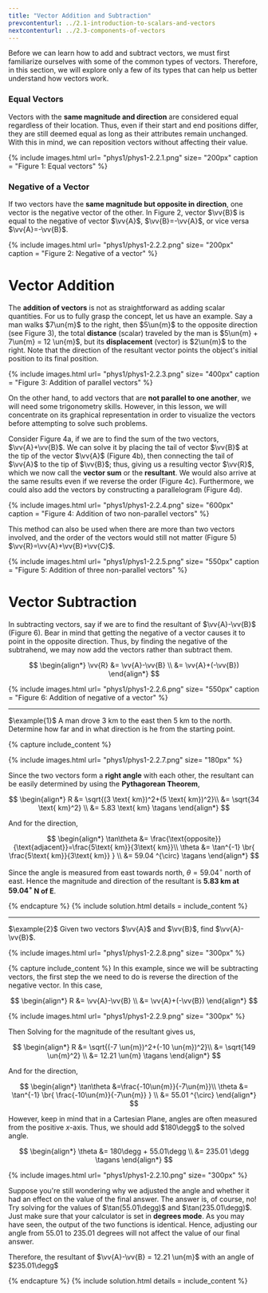 ```yaml
---
title: "Vector Addition and Subtraction"
prevcontenturl: ../2.1-introduction-to-scalars-and-vectors
nextcontenturl: ../2.3-components-of-vectors
---
```






Before we can learn how to add and subtract vectors, we must first familiarize ourselves with some of the common types of vectors. Therefore, in this section, we will explore only a few of its types that can help us better understand how vectors work.

### Equal Vectors
Vectors with the **same magnitude and direction** are considered equal regardless of their location. Thus, even if their start and end positions differ, they are still deemed equal as long as their attributes remain unchanged. With this in mind, we can reposition vectors without affecting their value.

{% include images.html 
    url= "phys1/phys1-2.2.1.png" 
    size= "200px"
    caption = "Figure 1: Equal vectors"
%}


### Negative of a Vector
If two vectors have the **same magnitude but opposite in direction**, one vector is the negative vector of the other. In Figure 2, vector $\vv{B}$ is equal to the negative of vector $\vv{A}$, $\vv{B}=-\vv{A}$, or vice versa $\vv{A}=-\vv{B}$.

{% include images.html 
    url= "phys1/phys1-2.2.2.png" 
    size= "200px"
    caption = "Figure 2: Negative of a vector"
%}




# Vector Addition

The **addition of vectors** is not as straightforward as adding scalar quantities.
For us to fully grasp the concept, let us have an example. Say a man walks $7\un{m}$ to the right, then $5\un{m}$ to the opposite direction (see Figure 3), the total **distance** (scalar) traveled by the man is $5\un{m} + 7\un{m} = 12 \un{m}$, but its **displacement** (vector) is $2\un{m}$ to the right.
Note that the direction of the resultant vector points the object's initial position to its final position.

{% include images.html 
    url= "phys1/phys1-2.2.3.png" 
    size= "400px"
    caption = "Figure 3: Addition of parallel vectors"
%}



On the other hand, to add vectors that are **not parallel to one another**, we will need some trigonometry skills. However, in this lesson, we will concentrate on its graphical representation in order to visualize the vectors before attempting to solve such problems.


Consider Figure 4a, if we are to find the sum of the two vectors, $\vv{A}+\vv{B}$. We can solve it by placing the tail of vector $\vv{B}$ at the tip of the vector $\vv{A}$ (Figure 4b), then connecting the tail of $\vv{A}$ to the tip of $\vv{B}$; thus, giving us a resulting vector $\vv{R}$, which we now call the **vector sum** or the **resultant**. We would also arrive at the same results even if we reverse the order (Figure 4c). Furthermore, we could also add the vectors by constructing a parallelogram (Figure 4d).


{% include images.html 
    url= "phys1/phys1-2.2.4.png" 
    size= "600px"
    caption = "Figure 4: Addition of two non-parallel vectors"
%}



This method can also be used when there are more than two vectors involved, and the order of the vectors would still not matter (Figure 5) $\vv{R}=\vv{A}+\vv{B}+\vv{C}$.


{% include images.html 
    url= "phys1/phys1-2.2.5.png" 
    size= "550px"
    caption = "Figure 5: Addition of three non-parallel vectors"
%}



# Vector Subtraction

In subtracting vectors, say if we are to find the resultant of $\vv{A}-\vv{B}$ (Figure 6). Bear in mind that getting the negative of a vector causes it to point in the opposite direction. Thus, by finding the negative of the subtrahend, we may now add the vectors rather than subtract them.


$$
\begin{align*}
	\vv{R} &= \vv{A}-\vv{B} \\
	&= \vv{A}+(-\vv{B})
\end{align*}
$$



{% include images.html 
    url= "phys1/phys1-2.2.6.png" 
    size= "550px"
    caption = "Figure 6: Addition of negative of a vector"
%}





---
$\example{1}$
A man drove 3 km to the east then 5 km to the north. Determine how far and in what direction is he from the starting point.

{% capture include_content %}

{% include images.html 
    url= "phys1/phys1-2.2.7.png" 
    size= "180px"
%}

Since the two vectors form a **right angle** with each other, the resultant can be easily determined by using the **Pythagorean Theorem**,


$$
\begin{align*}
	R &= \sqrt{(3 \text{ km})^2+(5 \text{ km})^2}\\
	&= \sqrt{34 \text{ km}^2} \\
	&= 5.83 \text{ km}     \tagans
\end{align*}
$$

And for the direction,

$$
\begin{align*}
	\tan\theta &= \frac{\text{opposite}}{\text{adjacent}}=\frac{5\text{ km}}{3\text{ km}}\\
	\theta &= \tan^{-1} \br{ \frac{5\text{ km}}{3\text{ km}} } \\
	&= 59.04 ^{\circ}       \tagans
\end{align*}
$$


Since the angle is measured from east towards north, $\theta=59.04 ^{\circ}$ north of east. Hence the magnitude and direction of the resultant is **5.83 km at $59.04 ^{\circ}$ N of E**.

{% endcapture %}
{% include solution.html details = include_content %}










---
$\example{2}$
Given two vectors $\vv{A}$ and $\vv{B}$, find $\vv{A}-\vv{B}$.

{% include images.html 
    url= "phys1/phys1-2.2.8.png" 
    size= "300px"
%}





{% capture include_content %}
In this example, since we will be subtracting vectors, the first step the we need to do is reverse the direction of the negative vector. In this case,

$$
\begin{align*}
	R &= \vv{A}-\vv{B} \\
	  &= \vv{A}+(-\vv{B})
\end{align*}
$$


{% include images.html 
    url= "phys1/phys1-2.2.9.png" 
    size= "300px"
%}


Then Solving for the magnitude of the resultant gives us,

$$
\begin{align*}
	R &= \sqrt{(-7 \un{m})^2+(-10 \un{m})^2}\\
	&= \sqrt{149 \un{m}^2} \\
	&= 12.21 \un{m}		\tagans
\end{align*}
$$


And for the direction,

$$
\begin{align*}
	\tan\theta &=\frac{-10\un{m}}{-7\un{m}}\\
	\theta &= \tan^{-1} \br{ \frac{-10\un{m}}{-7\un{m}} } \\
	&= 55.01 ^{\circ}
\end{align*}
$$


However, keep in mind that in a Cartesian Plane, angles are often measured from the positive $x$-axis. Thus, we should add $180\degg$ to the solved angle.

$$
\begin{align*}
	\theta &= 180\degg + 55.01\degg \\
		   &= 235.01 \degg		\tagans
\end{align*}
$$


{% include images.html 
    url= "phys1/phys1-2.2.10.png" 
    size= "300px"
%}

Suppose you're still wondering why we adjusted the angle and whether it had an effect on the value of the final answer. The answer is, of course, no! Try solving for the values of $\tan(55.01\degg)$ and $\tan(235.01\degg)$. Just make sure that your calculator is set in **degrees mode**. As you may have seen, the output of the two functions is identical. Hence, adjusting our angle from 55.01 to 235.01 degrees will not affect the value of our final answer.

Therefore, the resultant of $\vv{A}-\vv{B} = 12.21 \un{m}$ with an angle of $235.01\degg$



{% endcapture %}
{% include solution.html details = include_content %}





